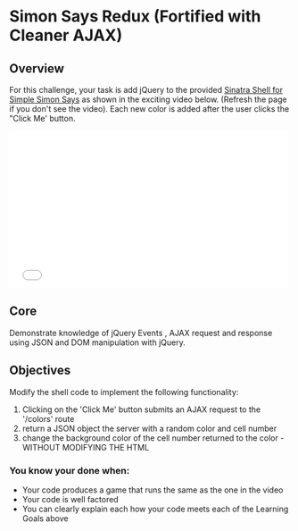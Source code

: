 <h1>Simon Says Redux (Fortified with Cleaner AJAX)</h1>

<h2 id="toc_0">Overview</h2>

<p>For this challenge, your task is add jQuery to the provided <a href="http://cl.ly/2j2l1u1b3l43">Sinatra Shell for Simple Simon Says</a> as shown in the exciting video below. (Refresh the page if you don&#39;t see the video).  Each new color is added after the user clicks the &quot;Click Me&#39; button. </p>

<iframe src="//player.vimeo.com/video/65261103?byline=0&amp;portrait=0"
width="500" height="281" frameborder="0" webkitAllowFullScreen mozallowfullscreen allowFullScreen></iframe>

<h2 id="toc_1">Core</h2>

<p>Demonstrate knowledge of jQuery Events , AJAX request and response using JSON and DOM manipulation with jQuery.</p>

<h2 id="toc_2">Objectives</h2>

<p>Modify the shell code to implement the following functionality:
<ol><li>Clicking on the &#39;Click Me&#39; button submits an AJAX request to the &#39;/colors&#39; route</li>
<li>return a JSON object the server with a random color and cell number</li>
<li>change the background color of the cell number returned to the color - WITHOUT MODIFYING THE HTML</li>
</ol></p>

<h3 id="toc_3">You know your done when:</h3>

<ul>
<li>Your code produces a game that runs the same as the one in the video</li>
<li>Your code is well factored</li>
<li>You can clearly explain each how your code meets each of the Learning Goals above</li>
</ul>

</div>
